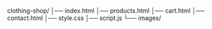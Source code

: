 clothing-shop/
│── index.html
│── products.html
│── cart.html
│── contact.html
│── style.css
│── script.js
└── images/
